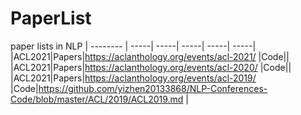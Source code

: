 # PaperList
paper lists in NLP
| --------   | -----| -----| -----| -----| -----|
|ACL2021|Papers|https://aclanthology.org/events/acl-2021/ |Code||
|ACL2021|Papers|https://aclanthology.org/events/acl-2020/ |Code||
|ACL2021|Papers|https://aclanthology.org/events/acl-2019/ |Code|https://github.com/yizhen20133868/NLP-Conferences-Code/blob/master/ACL/2019/ACL2019.md |
